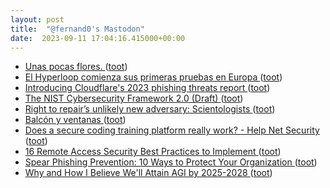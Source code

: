 ```yaml
---
layout: post
title:  "@fernand0's Mastodon"
date:  2023-09-11 17:04:16.415000+00:00
---
```

*  [Unas pocas flores. ](https://avecesunafoto.wordpress.com/2023/09/11/unas-pocas-flores) ([toot](https://mastodon.social/@fernand0/111047596861699077))
*  [El Hyperloop comienza sus primeras pruebas en Europa ](https://www.autobild.es/noticias/hyperloop-comienza-primeras-pruebas-europa-128771) ([toot](https://mastodon.social/@fernand0/111047496800336149))
*  [Introducing Cloudflare's 2023 phishing threats report ](https://blog.cloudflare.com/2023-phishing-report) ([toot](https://mastodon.social/@fernand0/111047234365838892))
*  [The NIST Cybersecurity Framework 2.0 (Draft) ](https://csrc.nist.gov/pubs/cswp/29/the-nist-cybersecurity-framework-20/ip) ([toot](https://mastodon.social/@fernand0/111046998450576498))
*  [Right to repair’s unlikely new adversary: Scientologists ](https://arstechnica.com/gadgets/2023/08/right-to-repairs-new-unlikely-adversary-scientologists) ([toot](https://mastodon.social/@fernand0/111046174632794213))
*  [Balcón y ventanas ](https://www.flickr.com/photos/fernand0/53158543496) ([toot](https://mastodon.social/@fernand0/111046016617276046))
*  [Does a secure coding training platform really work? - Help Net Security ](https://www.helpnetsecurity.com/2023/08/24/secure-coding-developers-training-platforms) ([toot](https://mastodon.social/@fernand0/111045952685010794))
*  [16 Remote Access Security Best Practices to Implement ](https://www.esecurityplanet.com/products/best-practices-for-securing-remote-access) ([toot](https://mastodon.social/@fernand0/111045767817847180))
*  [Spear Phishing Prevention: 10 Ways to Protect Your Organization ](https://www.esecurityplanet.com/networks/how-to-prevent-spear-phishing-attacks) ([toot](https://mastodon.social/@fernand0/111045553387495810))
*  [Why and How I Believe We'll Attain AGI by 2025-2028 ](https://danielmiessler.com/p/believe-well-attain-agi-2025202) ([toot](https://mastodon.social/@fernand0/111045230728985472))
